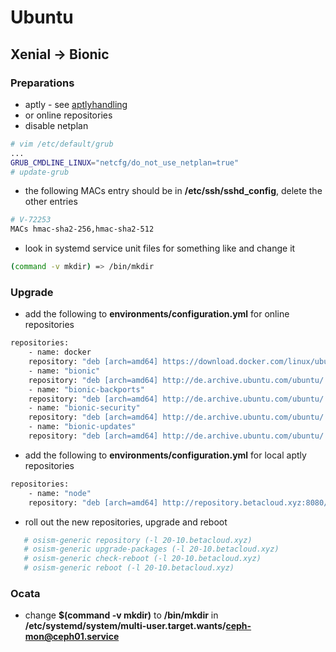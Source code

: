 # Ubuntu

## Xenial -> Bionic

### Preparations

* aptly - see [aptlyhandling](/operations/services/aptly.md)
* or online repositories
* disable netplan

```sh
# vim /etc/default/grub
...
GRUB_CMDLINE_LINUX="netcfg/do_not_use_netplan=true"
# update-grub
```

* the following MACs entry should be in **/etc/ssh/sshd_config**, delete the other entries

```sh
# V-72253
MACs hmac-sha2-256,hmac-sha2-512
```

* look in systemd service unit files for something like and change it

```sh
(command -v mkdir) => /bin/mkdir
```

### Upgrade

* add the following to **environments/configuration.yml** for online repositories

```sh
repositories:
    - name: docker
    repository: "deb [arch=amd64] https://download.docker.com/linux/ubuntu bionic stable"
    - name: "bionic"
    repository: "deb [arch=amd64] http://de.archive.ubuntu.com/ubuntu/ bionic main restricted universe multiverse"
    - name: "bionic-backports"
    repository: "deb [arch=amd64] http://de.archive.ubuntu.com/ubuntu/ bionic-backports main restricted universe multiverse"
    - name: "bionic-security"
    repository: "deb [arch=amd64] http://de.archive.ubuntu.com/ubuntu/ bionic-security main restricted universe multiverse"
    - name: "bionic-updates"
    repository: "deb [arch=amd64] http://de.archive.ubuntu.com/ubuntu/ bionic-updates main restricted universe multiverse"
```

* add the following to **environments/configuration.yml** for local aptly repositories

```sh
repositories:
    - name: "node"
    repository: "deb [arch=amd64] http://repository.betacloud.xyz:8080/node-2020-01-31 bionic main"
```

* roll out the new repositories, upgrade and reboot

```sh
   # osism-generic repository (-l 20-10.betacloud.xyz)
   # osism-generic upgrade-packages (-l 20-10.betacloud.xyz)
   # osism-generic check-reboot (-l 20-10.betacloud.xyz)
   # osism-generic reboot (-l 20-10.betacloud.xyz)
```

### Ocata

* change **$(command -v mkdir)** to **/bin/mkdir** in **/etc/systemd/system/multi-user.target.wants/ceph-mon@ceph01.service**
